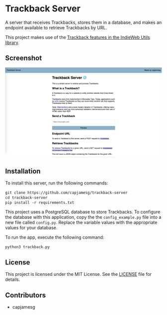# Trackback Server

A server that receives Trackbacks, stores them in a database, and makes an endpoint available to retrieve Trackbacks by URL.

This project makes use of the [Trackback features in the IndieWeb Utils library](https://indieweb-utils.readthedocs.io/en/latest/trackback.html).

## Screenshot

![Screenshot of the Trackback Server](screenshot.png)

## Installation

To install this server, run the following commands:

```
git clone https://github.com/capjamesg/trackback-server
cd trackback-server
pip install -r requirements.txt
```

This project uses a PostgreSQL database to store Trackbacks. To configure the database with this application, copy the the `config_example.py` file into a new file called `config.py`. Replace the variable values with the appropriate values for your database.

To run the app, execute the following command:

```
python3 trackback.py
```

## License

This project is licensed under the MIT License. See the [LICENSE](LICENSE) file for details.

## Contributors

- capjamesg